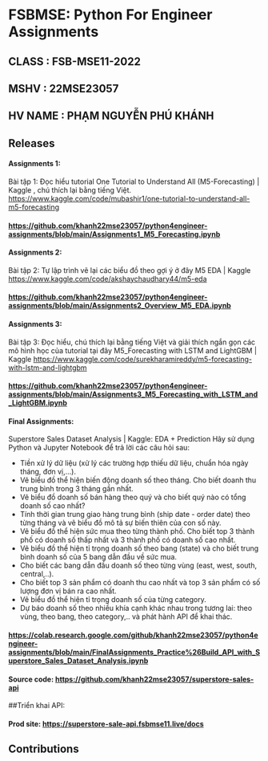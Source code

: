 
# FSBMSE: Python For Engineer Assignments

## CLASS    : FSB-MSE11-2022
## MSHV     : 22MSE23057
## HV NAME  : PHẠM NGUYỄN PHÚ KHÁNH

[comment]: #Assignments

## Releases
#### Assignments 1:
Bài tập 1: Đọc hiểu tutorial One Tutorial to Understand All (M5-Forecasting) | Kaggle , chú thích lại bằng tiếng Việt.
https://www.kaggle.com/code/mubashir1/one-tutorial-to-understand-all-m5-forecasting

#### https://github.com/khanh22mse23057/python4engineer-assignments/blob/main/Assignments1_M5_Forecasting.ipynb

#### Assignments 2:
Bài tập 2: Tự lập trình vẽ lại các biểu đồ theo gợi ý ở đây M5 EDA | Kaggle
https://www.kaggle.com/code/akshaychaudhary44/m5-eda

#### https://github.com/khanh22mse23057/python4engineer-assignments/blob/main/Assignments2_Overview_M5_EDA.ipynb

#### Assignments 3:
Bài tập 3: Đọc hiểu, chú thích lại bằng tiếng Việt và giải thích ngắn gọn các mô hình học của tutorial tại đây M5_Forecasting with LSTM and LightGBM | Kaggle
https://www.kaggle.com/code/surekharamireddy/m5-forecasting-with-lstm-and-lightgbm

#### https://github.com/khanh22mse23057/python4engineer-assignments/blob/main/Assignments3_M5_Forecasting_with_LSTM_and_LightGBM.ipynb
#### Final Assignments:
Superstore Sales Dataset Analysis | Kaggle: EDA + Prediction
Hãy sử dụng Python và Jupyter Notebook để trả lời các câu hỏi sau:
- Tiền xử lý dữ liệu (xử lý các trường hợp thiếu dữ liệu, chuẩn hóa ngày tháng, đơn vị,...).
- Vẽ biểu đồ thể hiện biến động doanh số theo tháng. Cho biết doanh thu trung bình trong 3 tháng gần nhất.
- Vẽ biểu đồ doanh số bán hàng theo quý và cho biết quý nào có tổng doanh số cao nhất?
- Tính thời gian trung giao hàng trung bình (ship date - order date) theo từng tháng và vẽ biểu đồ mô tả sự biến thiên của con số này.
- Vẽ biểu đồ thể hiện sức mua theo từng thành phố. Cho biết top 3 thành phố có doanh số thấp nhất và 3 thành phố có doanh số cao nhất.
- Vẽ biểu đồ thể hiện tỉ trọng doanh số theo bang (state) và cho biết trung bình doanh số của 5 bang dẫn đầu về sức mua.
- Cho biết các bang dẫn đầu doanh số theo từng vùng (east, west, south, central,..).
- Cho biết top 3 sản phẩm có doanh thu cao nhất và top 3 sản phẩm có số lượng đơn vị bán ra cao nhất.
- Vẽ biểu đồ thể hiện tỉ trọng doanh số của từng category.
- Dự báo doanh số theo nhiều khía cạnh khác nhau trong tương lai: theo vùng, theo bang, theo category,..  và phát hành API để khai thác.

#### https://colab.research.google.com/github/khanh22mse23057/python4engineer-assignments/blob/main/FinalAssignments_Practice%26Build_API_with_Superstore_Sales_Dataset_Analysis.ipynb
#### Source code: https://github.com/khanh22mse23057/superstore-sales-api

##Triển khai API:
#### Prod site: https://superstore-sale-api.fsbmse11.live/docs
## Contributions

